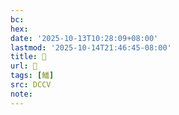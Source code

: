 ```yaml
---
bc:
hex:
date: '2025-10-13T10:28:09+08:00'
lastmod: '2025-10-14T21:46:45-08:00'
title: 􃸀
url: 􃸀
tags: [鱕]
src: DCCV
note:
---
```

